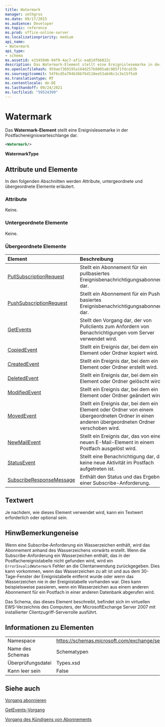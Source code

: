 ```yaml
---
title: Watermark
manager: sethgros
ms.date: 09/17/2015
ms.audience: Developer
ms.topic: reference
ms.prod: office-online-server
ms.localizationpriority: medium
api_name:
- Watermark
api_type:
- schema
ms.assetid: e1545046-94f9-4ac7-af1c-ea81dfb6822c
description: Das Watermark-Element stellt eine Ereignislesemarke in der Postfachereigniswarteschlange dar.
ms.openlocfilehash: 959ae7369195a164d257b8805a8c985f1fdca53b
ms.sourcegitcommit: 54f6cd5a704b36b76d110ee53a6d6c1c3e15f5a9
ms.translationtype: MT
ms.contentlocale: de-DE
ms.lasthandoff: 09/24/2021
ms.locfileid: "59524399"
---
```

# <a name="watermark"></a>Watermark

Das **Watermark-Element** stellt eine Ereignislesemarke in der Postfachereigniswarteschlange dar. 
  
```xml
<Watermark/>
```

 **WatermarkType**
## <a name="attributes-and-elements"></a>Attribute und Elemente

In den folgenden Abschnitten werden Attribute, untergeordnete und übergeordnete Elemente erläutert.
  
### <a name="attributes"></a>Attribute

Keine.
  
### <a name="child-elements"></a>Untergeordnete Elemente

Keine.
  
### <a name="parent-elements"></a>Übergeordnete Elemente

|**Element**|**Beschreibung**|
|:-----|:-----|
|[PullSubscriptionRequest](pullsubscriptionrequest.md) <br/> |Stellt ein Abonnement für ein pullbasiertes Ereignisbenachrichtigungsabonnement dar.  <br/> |
|[PushSubscriptionRequest](pushsubscriptionrequest.md) <br/> |Stellt ein Abonnement für ein Push-basiertes Ereignisbenachrichtigungsabonnement dar.  <br/> |
|[GetEvents](getevents.md) <br/> |Stellt den Vorgang dar, der von Pullclients zum Anfordern von Benachrichtigungen vom Server verwendet wird.  <br/> |
|[CopiedEvent](copiedevent.md) <br/> |Stellt ein Ereignis dar, bei dem ein Element oder Ordner kopiert wird.  <br/> |
|[CreatedEvent](createdevent.md) <br/> |Stellt ein Ereignis dar, bei dem ein Element oder Ordner erstellt wird.  <br/> |
|[DeletedEvent](deletedevent.md) <br/> |Stellt ein Ereignis dar, bei dem ein Element oder Ordner gelöscht wird.  <br/> |
|[ModifiedEvent](modifiedevent.md) <br/> |Stellt ein Ereignis dar, bei dem ein Element oder Ordner geändert wird.  <br/> |
|[MovedEvent](movedevent.md) <br/> |Stellt ein Ereignis dar, bei dem ein Element oder Ordner von einem übergeordneten Ordner in einen anderen übergeordneten Ordner verschoben wird.  <br/> |
|[NewMailEvent](newmailevent.md) <br/> |Stellt ein Ereignis dar, das von einem neuen E-Mail-Element in einem Postfach ausgelöst wird.  <br/> |
|[StatusEvent](statusevent.md) <br/> |Stellt eine Benachrichtigung dar, dass keine neue Aktivität im Postfach aufgetreten ist.  <br/> |
|[SubscribeResponseMessage](subscriberesponsemessage.md) <br/> |Enthält den Status und das Ergebnis einer Subscribe-Anforderung.  <br/> |
   
## <a name="text-value"></a>Textwert

Je nachdem, wie dieses Element verwendet wird, kann ein Textwert erforderlich oder optional sein.
  
## <a name="remarks"></a>HinwBemerkungeneise

Wenn eine Subscribe-Anforderung ein Wasserzeichen enthält, wird das Abonnement anhand des Wasserzeichens vorwärts erstellt. Wenn die Subscribe-Anforderung ein Wasserzeichen enthält, das in der Postfachereignistabelle nicht gefunden wird, wird ein  `ErrorInvalidWatermark` Fehler an die Clientanwendung zurückgegeben. Dies kann vorkommen, wenn das Wasserzeichen zu alt ist und aus dem 30-Tage-Fenster der Ereignistabelle entfernt wurde oder wenn das Wasserzeichen nie in der Ereignistabelle vorhanden war. Dies kann beispielsweise passieren, wenn ein Wasserzeichen aus einem anderen Abonnement für ein Postfach in einer anderen Datenbank abgerufen wird. 
  
Das Schema, das dieses Element beschreibt, befindet sich im virtuellen EWS-Verzeichnis des Computers, der MicrosoftExchange Server 2007 mit installierter Clientzugriff-Serverrolle ausführt.
  
## <a name="element-information"></a>Informationen zu Elementen

|||
|:-----|:-----|
|Namespace  <br/> |https://schemas.microsoft.com/exchange/services/2006/types  <br/> |
|Name des Schemas  <br/> |Schematypen  <br/> |
|Überprüfungsdatei  <br/> |Types.xsd  <br/> |
|Kann leer sein  <br/> |False  <br/> |
   
## <a name="see-also"></a>Siehe auch



[Vorgang abonnieren](subscribe-operation.md)
  
[GetEvents-Vorgang](getevents-operation.md)
  
[Vorgang des Kündigens von Abonnements](unsubscribe-operation.md)

